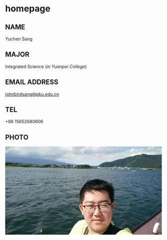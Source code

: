 # homepage

## NAME

  Yuchen Sang
  
## MAJOR

  Integrated Science (_in Yuanpei College_)

## EMAIL ADDRESS

  johnbirdsang@pku.edu.cn

## TEL

  +86 15652680606
  
## PHOTO
  ![P](Photo_of_me.jpg)
